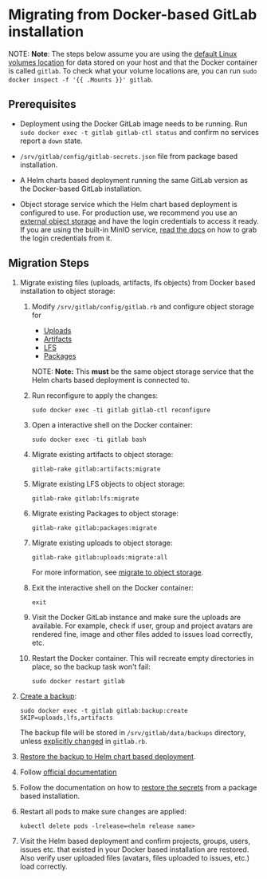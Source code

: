 # Migrating from Docker-based GitLab installation

NOTE: **Note**:
The steps below assume you are using the [default Linux volumes location](https://docs.gitlab.com/omnibus/docker/#set-up-the-volumes-location)
for data stored on your host and that the Docker container is called `gitlab`.
To check what your volume locations are, you can run `sudo docker inspect -f '{{ .Mounts }}' gitlab`.

## Prerequisites

- Deployment using the Docker GitLab image needs to be running. Run
  `sudo docker exec -t gitlab gitlab-ctl status` and confirm no services report
  a `down` state.

- `/srv/gitlab/config/gitlab-secrets.json` file from package based installation.

- A Helm charts based deployment running the same GitLab version as the
  Docker-based GitLab installation.

- Object storage service which the Helm chart based deployment is configured to
  use. For production use, we recommend you use an [external object storage](../../advanced/external-object-storage/index.md)
  and have the login credentials to access it ready. If you are using the built-in
  MinIO service, [read the docs](minio.md) on how to grab the login credentials
  from it.

## Migration Steps

1. Migrate existing files (uploads, artifacts, lfs objects) from Docker based
   installation to object storage:

   1. Modify `/srv/gitlab/config/gitlab.rb` and configure object storage for
      - [Uploads](https://docs.gitlab.com/ee/administration/uploads.html#s3-compatible-connection-settings)
      - [Artifacts](https://docs.gitlab.com/ee/administration/job_artifacts.html#s3-compatible-connection-settings)
      - [LFS](https://docs.gitlab.com/ee/workflow/lfs/lfs_administration.html#s3-for-omnibus-installations)
      - [Packages](https://docs.gitlab.com/ee/administration/packages/#using-object-storage)

      NOTE: **Note:** This **must** be the same object storage service that the
      Helm charts based deployment is connected to.

   1. Run reconfigure to apply the changes:

      ```shell
      sudo docker exec -ti gitlab gitlab-ctl reconfigure
      ```

   1. Open a interactive shell on the Docker container:

      ```shell
      sudo docker exec -ti gitlab bash
      ```

   1. Migrate existing artifacts to object storage:

      ```shell
      gitlab-rake gitlab:artifacts:migrate
      ```

   1. Migrate existing LFS objects to object storage:

      ```shell
      gitlab-rake gitlab:lfs:migrate
      ```

   1. Migrate existing Packages to object storage:

      ```shell
      gitlab-rake gitlab:packages:migrate
      ```

   1. Migrate existing uploads to object storage:

      ```shell
      gitlab-rake gitlab:uploads:migrate:all
      ```

      For more information, see [migrate to object storage](https://docs.gitlab.com/ee/administration/raketasks/uploads/migrate.html#migrate-to-object-storage).

   1. Exit the interactive shell on the Docker container:

      ```shell
      exit
      ```

   1. Visit the Docker GitLab instance and make sure the
      uploads are available. For example, check if user, group and project
      avatars are rendered fine, image and other files added to issues load
      correctly, etc.

   1. Restart the Docker container. This will recreate empty directories in place,
      so the backup task won't fail:

      ```shell
      sudo docker restart gitlab
      ```

1. [Create a backup](https://docs.gitlab.com/ee/raketasks/backup_restore.html#creating-a-backup-of-the-gitlab-system):

   ```shell
   sudo docker exec -t gitlab gitlab:backup:create SKIP=uploads,lfs,artifacts
   ```

   The backup file will be stored in `/srv/gitlab/data/backups` directory, unless
   [explicitly changed](https://docs.gitlab.com/omnibus/settings/backups.html#manually-manage-backup-directory)
   in `gitlab.rb`.

1. [Restore the backup to Helm chart based deployment](../../backup-restore/restore.md).

1. Follow [official documentation](../../backup-restore/restore.md#restoring-the-secrets)
1. Follow the documentation on how to
   [restore the secrets](../../backup-restore/restore.md#restoring-the-secrets) from a package based installation.

1. Restart all pods to make sure changes are applied:

   ```shell
   kubectl delete pods -lrelease=<helm release name>
   ```

1. Visit the Helm based deployment and confirm projects, groups, users, issues
   etc. that existed in your Docker based installation are restored.
   Also verify user uploaded files (avatars, files uploaded to issues, etc.) load correctly.
